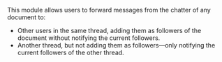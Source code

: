 This module allows users to forward messages from the chatter of any document to:
- Other users in the same thread, adding them as followers of the document without notifying the current followers.
- Another thread, but not adding them as followers—only notifying the current followers of the other thread.